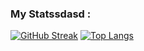 ### My Statssdasd :
[![GitHub Streak](http://github-readme-streak-stats.herokuapp.com?user=VGeser&theme=dark&background=000000)](https://git.io/streak-stats)
[![Top Langs](https://github-readme-stats.vercel.app/api/top-langs/?username=VGeser&layout=compact&theme=vision-friendly-dark)](https://github.com/anuraghazra/github-readme-stats)
